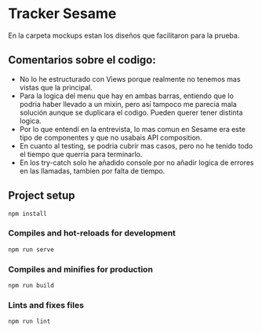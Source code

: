 # Tracker Sesame

En la carpeta mockups estan los diseños que facilitaron para la prueba.

## Comentarios sobre el codigo:

- No lo he estructurado con Views porque realmente no tenemos mas vistas que la principal.
- Para la logica del menu que hay en ambas barras, entiendo que lo podria haber llevado a un mixin, pero así tampoco me parecia mala solución aunque se duplicara el codigo. Pueden querer tener distinta logica.
- Por lo que entendí en la entrevista, lo mas comun en Sesame era este tipo de componentes y que no usabais API composition.
- En cuanto al testing, se podria cubrir mas casos, pero no he tenido todo el tiempo que querria para terminarlo.
- En los try-catch solo he añadido console por no añadir logica de errores en las llamadas, tambien por falta de tiempo.


## Project setup
```
npm install
```

### Compiles and hot-reloads for development
```
npm run serve
```

### Compiles and minifies for production
```
npm run build
```

### Lints and fixes files
```
npm run lint
```
